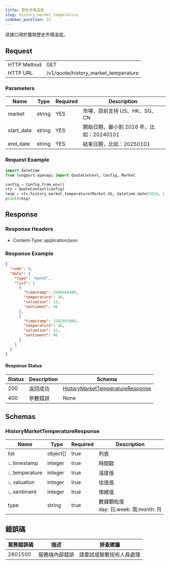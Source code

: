 ```yaml
---
title: 歷史市場溫度
slug: history_market_temperature
sidebar_position: 22
---
```


該接口用於獲取歷史市場溫度。

<SDKLinks module="quote" klass="QuoteContext" method="history_market_temperature" />

## Request

<table className="http-basic">
<tbody>
<tr><td className="http-basic-key">HTTP Method</td><td>GET</td></tr>
<tr><td className="http-basic-key">HTTP URL</td><td>/v1/quote/history_market_temperature</td></tr>
</tbody>
</table>

### Parameters

| Name       | Type   | Required | Description                           |
|------------|--------|----------|---------------------------------------|
| market     | string | YES      | 市場，目前支持 US、HK、SG、CN             |
| start_date | string | YES      | 開始日期，最小到 2016 年，比如：20240101 |
| end_date   | string | YES      | 結束日期，比如：20250101                |

### Request Example

```python
import datetime
from longport.openapi import QuoteContext, Config, Market

config = Config.from_env()
ctx = QuoteContext(config)
resp = ctx.history_market_temperature(Market.US, datetime.date(2024, 1, 1), datetime.date(2025, 1, 1))
print(resp)
```

## Response

### Response Headers

- Content-Type: application/json

### Response Example

```json
{
  "code": 0,
  "data": {
    "type": "month",
    "list": [
      {
        "timestamp": 1580486400,
        "temperature": 36,
        "valuation": 12,
        "sentiment": 46
      },
      {
        "timestamp": 1582992000,
        "temperature": 36,
        "valuation": 12,
        "sentiment": 46
      }
    ]
  }
}
```

#### Response Status

| Status | Description | Schema                                                                   |
|--------|-------------|--------------------------------------------------------------------------|
| 200    | 返回成功    | [HistoryMarketTemperatureResponse](#history_market_temperature_response) |
| 400    | 參數錯誤    | None                                                                     |

<aside className="success">
</aside>

## Schemas

### HistoryMarketTemperatureResponse

<a id="history_market_temperature_response"></a>

| Name         | Type     | Required | Description                                 |
|--------------|----------|----------|---------------------------------------------|
| list         | object[] | true     | 列表                                        |
| ∟timestamp   | integer  | true     | 時間戳                                      |
| ∟temperature | integer  | true     | 溫度值                                      |
| ∟valuation   | integer  | true     | 估值值                                      |
| ∟sentiment   | integer  | true     | 情緒值                                      |
| type         | string   | true     | 數據顆粒度 <br />day: 日;week: 周;month: 月 |

## 錯誤碼

| 業務錯誤碼 | 描述           | 排查建議                 |
|------------|--------------|----------------------|
| 2601500    | 服務端內部錯誤 | 請重試或聯繫技術人員處理 |
